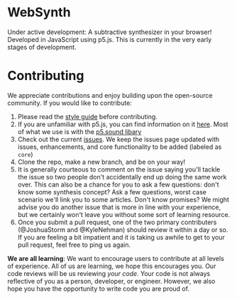 # WebSynth
Under active development: A subtractive synthesizer in your browser! Developed in JavaScript using p5.js. This is currently in the very early stages of development.

# Contributing

We appreciate contributions and enjoy building upon the open-source community. 
If you would like to contribute:

  1. Please read the [style guide](https://github.com/JoshuaStorm/WebSynth/wiki/Style-Guide) before contributing.
  2. If you are unfamiliar with p5.js, you can find information on it [here](http://p5js.org/reference/). Most of what we use is with the [p5.sound libary](http://p5js.org/reference/#/libraries/p5.sound)
  3. Check out the current [issues](https://github.com/JoshuaStorm/WebSynth/issues). We keep the issues page updated with issues, enhancements, and core functionality to be added (labeled as `core`)
  4. Clone the repo, make a new branch, and be on your way!
  5. It is generally courteous to comment on the issue saying you'll tackle the issue so two people don't accidentally end up doing the same work over. This can also be a chance for you to ask a few questions: don't know some synthesis concept? Ask a few questions, worst case scenario we'll link you to some articles. Don't know promises? We might advise you do another issue that is more in line with your experience, but we certainly won't leave you without some sort of learning resource.
  6. Once you submit a pull request, one of the two primary contributers (@JoshuaStorm and @KyleNehman) should review it within a day or so. If you are feeling a bit impatient and it is taking us awhile to get to your pull request, feel free to ping us again.

**We are all learning**: We want to encourage users to contribute at all levels of experience. All of us are learning, we hope this encourages you. Our code reviews will be us reviewing _your code_. Your code is not always reflective of you as a person, developer, or engineer. However, we also hope you have the opportunity to write code you are proud of.
